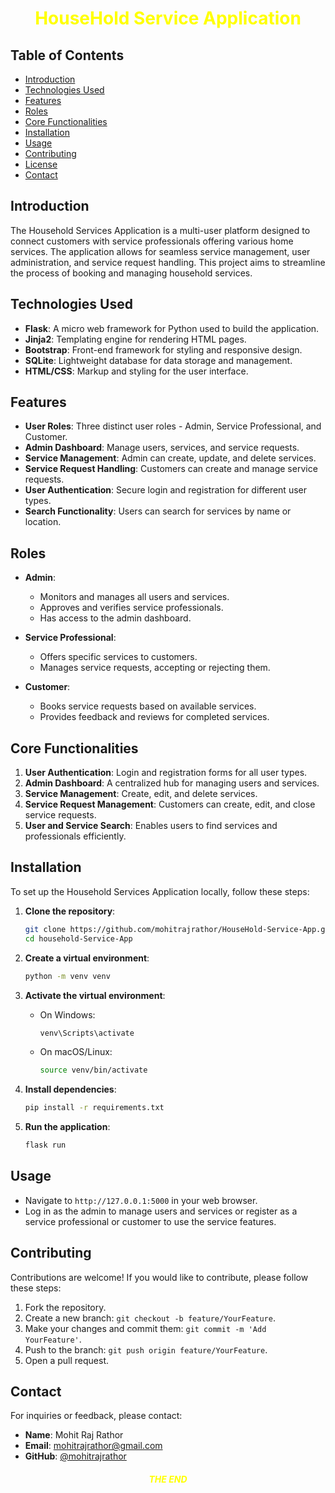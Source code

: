 <h1 style="text-align: center; color: yellow;">HouseHold Service Application</h1>

## Table of Contents
- [Introduction](#introduction)
- [Technologies Used](#technologies-used)
- [Features](#features)
- [Roles](#roles)
- [Core Functionalities](#core-functionalities)
- [Installation](#installation)
- [Usage](#usage)
- [Contributing](#contributing)
- [License](#license)
- [Contact](#contact)

## Introduction
The Household Services Application is a multi-user platform designed to connect customers with service professionals offering various home services. The application allows for seamless service management, user administration, and service request handling. This project aims to streamline the process of booking and managing household services.

## Technologies Used
- **Flask**: A micro web framework for Python used to build the application.
- **Jinja2**: Templating engine for rendering HTML pages.
- **Bootstrap**: Front-end framework for styling and responsive design.
- **SQLite**: Lightweight database for data storage and management.
- **HTML/CSS**: Markup and styling for the user interface.

## Features
- **User Roles**: Three distinct user roles - Admin, Service Professional, and Customer.
- **Admin Dashboard**: Manage users, services, and service requests.
- **Service Management**: Admin can create, update, and delete services.
- **Service Request Handling**: Customers can create and manage service requests.
- **User Authentication**: Secure login and registration for different user types.
- **Search Functionality**: Users can search for services by name or location.

## Roles
- **Admin**: 
  - Monitors and manages all users and services.
  - Approves and verifies service professionals.
  - Has access to the admin dashboard.

- **Service Professional**: 
  - Offers specific services to customers.
  - Manages service requests, accepting or rejecting them.

- **Customer**: 
  - Books service requests based on available services.
  - Provides feedback and reviews for completed services.

## Core Functionalities
1. **User Authentication**: Login and registration forms for all user types.
2. **Admin Dashboard**: A centralized hub for managing users and services.
3. **Service Management**: Create, edit, and delete services.
4. **Service Request Management**: Customers can create, edit, and close service requests.
5. **User and Service Search**: Enables users to find services and professionals efficiently.

## Installation
To set up the Household Services Application locally, follow these steps:

1. **Clone the repository**:
   ```bash
   git clone https://github.com/mohitrajrathor/HouseHold-Service-App.git
   cd household-Service-App
   ```

2. **Create a virtual environment**:
   ```bash
   python -m venv venv
   ```

3. **Activate the virtual environment**:
   - On Windows:
     ```bash
     venv\Scripts\activate
     ```
   - On macOS/Linux:
     ```bash
     source venv/bin/activate
     ```

4. **Install dependencies**:
   ```bash
   pip install -r requirements.txt
   ```

5. **Run the application**:
   ```bash
   flask run
   ```

## Usage
- Navigate to `http://127.0.0.1:5000` in your web browser.
- Log in as the admin to manage users and services or register as a service professional or customer to use the service features.

## Contributing
Contributions are welcome! If you would like to contribute, please follow these steps:
1. Fork the repository.
2. Create a new branch: `git checkout -b feature/YourFeature`.
3. Make your changes and commit them: `git commit -m 'Add YourFeature'`.
4. Push to the branch: `git push origin feature/YourFeature`.
5. Open a pull request.

## Contact
For inquiries or feedback, please contact:
- **Name**: Mohit Raj Rathor
- **Email**: mohitrajrathor@gmail.com
- **GitHub**: [@mohitrajrathor](https://github.com/mohitrajrathor)

<h5 style="text-align: center; color: yellow;">THE END</h5>